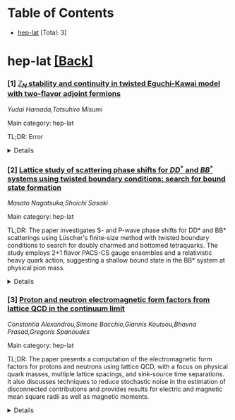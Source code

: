 <div id=toc></div>

# Table of Contents

- [hep-lat](#hep-lat) [Total: 3]


<div id='hep-lat'></div>

# hep-lat [[Back]](#toc)

### [1] [$\mathbb{Z}_N$ stability and continuity in twisted Eguchi-Kawai model with two-flavor adjoint fermions](https://arxiv.org/abs/2507.20123)
*Yudai Hamada,Tatsuhiro Misumi*

Main category: hep-lat

TL;DR: Error


<details>
  <summary>Details</summary>
Motivation: Error

Method: Error

Result: Error

Conclusion: Error

Abstract: We investigate the twisted Eguchi-Kawai (TEK) reduced model of
four-dimensional $SU(N)$ gauge theory in the presence of two-flavor adjoint
fermions (adjoint TEK model). Using Monte Carlo simulations with $N=121$, twist
parameter $k=1$, hopping parameter $\kappa=0.01$-$0.03$ ($\ll\kappa_c $) and
inverse 't Hooft coupling $b=0.30$-$0.45$, we show that heavy adjoint fermions
stabilize the $(\mathbb{Z}_N)^4$ center-symmetric vacuum even for the minimal
twist satisfying $k/\sqrt{N} < 1/9$, where the $(\mathbb{Z}_N)^4$ symmetry is
spontaneously broken in the absence of adjoint fermions. This result also
suggests that the adjoint TEK model with the minimal twist is equivalent to
$SU(N)$ gauge theory over a broader $(\kappa,b)$ parameter region than the
adjoint EK model without twist. We further extend our analysis to a partially
reduced model to realize a geometry akin to $\mathbb{R}^3 \times S^1$ and study
the theory under $S^1$ compactification with periodic adjoint fermions.
Numerical simulations with $N=16$-$49$, $b=0.30$-$0.46$ and
$\kappa=0.03$-$0.16$ supports the adiabatic continuity conjecture: with
periodic adjoint fermions, the theory remains in a center-symmetric (confined)
phase as the $S^1$ circle size is reduced, in contrast to the deconfining
transition observed in the pure TEK model or in the TEK model with antiperiodic
adjoint fermions. We present the Polyakov loop measurements and consistency
checks supporting these findings.

</details>


### [2] [Lattice study of scattering phase shifts for $DD^*$ and $BB^*$ systems using twisted boundary conditions: search for bound state formation](https://arxiv.org/abs/2507.20712)
*Masato Nagatsuka,Shoichi Sasaki*

Main category: hep-lat

TL;DR: The paper investigates S- and P-wave phase shifts for DD* and BB* scatterings using Lüscher's finite-size method with twisted boundary conditions to search for doubly charmed and bottomed tetraquarks. The study employs 2+1 flavor PACS-CS gauge ensembles and a relativistic heavy quark action, suggesting a shallow bound state in the BB* system at physical pion mass.


<details>
  <summary>Details</summary>
Motivation: The motivation is to search for doubly charmed tetraquarks (Tcc+) and doubly bottomed tetraquarks (Tbb-) as hadronic bound states by investigating the scattering phase shifts of DD* and BB* systems. The Tcc+ has been observed experimentally, while the Tbb- is theoretically predicted. The use of twisted boundary conditions allows for the calculation of phase shifts at any momentum and access to P-wave phase shifts.

Method: Lüscher's finite-size method under twisted boundary conditions is used to calculate the S- and P-wave phase shifts for DD* and BB* scatterings. The study uses 2+1 flavor PACS-CS gauge ensembles at different pion masses and a relativistic heavy quark action to reduce lattice discretization artifacts due to heavy quark mass. The partially twisted boundary conditions enable continuous variation of the twisting angle and mixing of S- and P-waves.

Result: The results include the determination of S- and P-wave scattering phase shifts for the DD* and BB* systems in both I=0 and I=1 channels. A shallow bound state with a binding energy of O(100) keV in the BB* system at the physical pion mass is suggested, which has the quantum number I(J^P)=0(1^+).

Conclusion: The conclusion suggests that the research has successfully calculated the S- and P-wave phase shifts for DD* and BB* systems and found evidence for a shallow bound state in the BB* system, consistent with the theoretical prediction of the Tbb- tetraquark. The findings support the existence of such exotic hadrons and provide insights into their properties.

Abstract: We investigate the $S$- and $P$-wave phase shifts for the $DD^\ast$ and
$BB^\ast$ scatterings using L\"uscher's finite-size method under twisted
boundary conditions to search for doubly charmed tetraquaks, $T_{cc}^+$, and
doubly bottomed tetraquarks, $T_{bb}^-$ as the hadronic bound states. The
$T_{cc}^+$ state was observed as a peak just bellow the $DD^*$ threshold by
LHCb Collaboration, while the $T_{bb}^-$ state is a theoretically predicted
tetraquark state having heavier quark flavors $bb\bar u \bar d$. L\"uscher's
finite-size method is one of the well established methods for calculating the
scattering phase shifts between two hadrons in lattice QCD simulations. Several
studies have used simulations under the periodic boundary condition to
determine the scattering phase shifts at a few discrete momenta for the $DD^*$
system. However, the scattering phase shift has not been investigated for the
$BB^*$ system. In this study, $S$- and $P$-wave scattering phase shifts for the
$DD^*$ and $BB^*$ systems in both $I=0$ and $I=1$ channels under several types
of partially twisted boundary conditions. The use of the partially twisted
boundary conditions enables us to obtain the scattering phase shift at any
momentum by continuously varying the twisting angle. It also allows us to
easily access the $P$-wave scattering phase shifts through the mixing of $S$-
and $P$-waves, which is induced by the imposed boundary conditions. The 2+1
flavor PACS-CS gauge ensembles at $m_\pi=295$, 411 and 569 MeV are used. For
charm and bottom quarks, the relativistic heavy quark action is adopted to
reduce the lattice discretization artifacts due to the heavy quark mass. We
discuss the emergence of a shallow bound state with a binding energy of
$\mathcal{O}(100)$ keV at the physical pion mass in the $BB^*$ system, which
has the quantum number $I(J^P)=0(1^+)$.

</details>


### [3] [Proton and neutron electromagnetic form factors from lattice QCD in the continuum limit](https://arxiv.org/abs/2507.20910)
*Constantia Alexandrou,Simone Bacchio,Giannis Koutsou,Bhavna Prasad,Gregoris Spanoudes*

Main category: hep-lat

TL;DR: The paper presents a computation of the electromagnetic form factors for protons and neutrons using lattice QCD, with a focus on physical quark masses, multiple lattice spacings, and sink-source time separations. It also discusses techniques to reduce stochastic noise in the estimation of disconnected contributions and provides results for electric and magnetic mean square radii as well as magnetic moments.


<details>
  <summary>Details</summary>
Motivation: The motivation is to accurately compute the electromagnetic form factors for protons and neutrons, which are fundamental quantities that describe the internal structure of these nucleons, by employing advanced lattice QCD methods and reducing systematic errors through careful analysis and the use of multiple ensembles at the physical pion mass.

Method: The method involves using $N_\mathrm{f}$=2+1+1 twisted mass clover-improved fermions with physical quark masses, three different lattice spacings, and various sink-source time separations to analyze excited state effects. The study also includes high-statistics calculations and specific noise-reduction techniques for the disconnected contributions, such as low-mode deflation, dilution, and hierarchical probing. The momentum transfer dependence of the form factors is analyzed using the $z$-expansion and dipole Ans\"atze.

Result: The results include the determination of the proton and neutron electric and magnetic mean square radii, as well as their magnetic moments. The reported values are: $\sqrt{\langle r_E^2\rangle^p} = 0.860(38)(23)$ fm, $\langle r_E^2\rangle^n = -0.147(48)$ fm$^2$, $\sqrt{\langle r_M^2\rangle^p} = 0.870(53)(15)$ fm, $\sqrt{\langle r_M^2\rangle^n} = 0.913(67)(19)$ fm, $\mu^p=2.849(92)(52)$, and $\mu^n=-1.819(76)(29)$. The errors provided reflect both statistical and systematic uncertainties, including those from fitting the form factor's momentum dependence and the continuum extrapolation.

Conclusion: The conclusion would be that the research has successfully computed the electromagnetic form factors of the proton and neutron with improved precision, taking into account various sources of systematic errors. The results provide an accurate description of the nucleon's internal structure and electromagnetic properties, which can be used for further theoretical and experimental studies.

Abstract: We compute the electromagnetic form factors of the proton and neutron using
lattice QCD. We employ $N_\mathrm{f}$=2+1+1 twisted mass clover-improved
fermions with quark masses tuned to their physical values. Three ensembles with
lattice spacings of $a$=0.080 fm, 0.068 fm, and 0.057 fm, and approximately the
same physical volume allow us to obtain the continuum limit directly at the
physical pion mass. For each ensemble, we use several values of the sink-source
time separation, ranging from 0.5 fm to 1.5 fm, to allow for a thorough
analysis of excited state effects via multi-state fits. The disconnected
contributions are also analyzed using high statistics combined with techniques
to mitigate stochastic noise in the estimation of the fermion loop. These
techniques include low-mode deflation, dilution in the color and spin
components, and hierarchical probing. We study the momentum transfer dependence
of the form factors using the $z$-expansion and dipole Ans\"atze, thereby
enabling the extraction of the electric and magnetic radii and the magnetic
moments, as well as the Zemach and Friar radii in the continuum limit. Results
for the proton and neutron electric and magnetic mean square radii are
$\sqrt{\langle r_E^2\rangle^p} = 0.860(38)(23)$ fm, $\langle r_E^2\rangle^n =
-0.147(48)$ fm$^2$, $\sqrt{\langle r_M^2\rangle^p} = 0.870(53)(15)$ fm and
$\sqrt{\langle r_M^2\rangle^n} = 0.913(67)(19)$ fm, and for the proton and
neutron magnetic moments $\mu^p=2.849(92)(52)$ and $\mu^n=-1.819(76)(29)$,
respectively. In all cases, the first error is statistical and the second
systematic, where the latter includes an estimate of the error from the fits to
the momentum dependence of the form factors and from the continuum
extrapolation.

</details>
